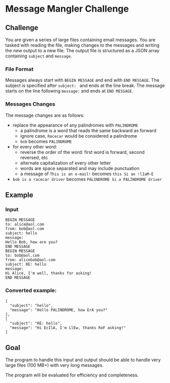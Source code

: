 # Message Mangler Challenge

## Challenge

You are given a series of large files containing email messages.
You are tasked with reading the file, making changes to the messages and writing the new output to a new file.
The output file is structured as a JSON array containing `subject` and `message`.

### File Format

Messages always start with `BEGIN MESSAGE` and end with `END MESSAGE`.
The subject is specified after `subject: ` and ends at the line break.
The message starts on the line following `message:` and ends at `END MESSAGE`.

### Messages Changes

The message changes are as follows:
  - replace the appearance of any palindromes with `PALINDROME`
    - a palindrome is a word that reads the same backward as forward
    - ignore case, `Racecar` would be considered a palindrome
    - `bob` becomes `PALINDROME`
  - for every other word:
    - reverse the order of the word: first word is forward, second reversed, etc
    - alternate capitalization of every other letter
    - words are space separated and may include punctuation
    - a message of `This is an e-mail!` becomes `this Si an !lIaM-E`
  - `bob is a racecar driver` becomes `PALINDROME Si a PALINDROME driver`

## Example

### Input

```
BEGIN MESSAGE
to: alice@aol.com
from: bob@aol.com
subject: hello
message:
Hello Bob, how are you?
END MESSAGE
BEGIN MESSAGE
to: bob@aol.com
from: alicebob@aol.com
subject: RE: hello
message:
Hi Alice, I'm well, thanks for asking!
END MESSAGE
```

### Converted example:

```
[
  "subject": "hello",
  "message": "Hello PALINDROME, how ErA you?"
],
[
  "subject": "RE: hello",
  "message": "Hi EcIlA, I'm LlEw, thanks RoF asking!"
]
```

## Goal

The program to handle this input and output should be able to handle very large files (100 MB+) with very long messages.

The program will be evaluated for efficiency and completeness.
